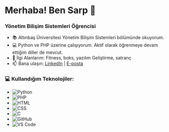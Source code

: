 # Merhaba! Ben Sarp 👋
### Yönetim Bilişim Sistemleri Öğrencisi

- 📚 Altınbaş Üniversitesi Yönetim Bilişim Sistemleri bölümünde okuyorum.
- 💻 Python ve PHP üzerine çalışıyorum. Aktif olarak öğrenmeye devam ettiğim diller de mevcut.
- 🎯 İlgi Alanlarım: Fitness, boks, yazılım Geliştirme, satranç
- 📫 Bana ulaşın: [LinkedIn](https://www.linkedin.com/in/sarp-torun/) | [E-posta](mailto:s.altnoq@gmail.com)

### 💻 Kullandığım Teknolojiler:
- ![Python](https://img.shields.io/badge/-Python-3776AB?logo=python&logoColor=white&style=for-the-badge)
- ![PHP](https://img.shields.io/badge/-PHP-777BB4?logo=php&logoColor=white&style=for-the-badge)
- ![HTML](https://img.shields.io/badge/-HTML-E34F26?logo=html5&logoColor=white&style=for-the-badge)
- ![CSS](https://img.shields.io/badge/-CSS-1572B6?logo=css3&logoColor=white&style=for-the-badge)
- ![C](https://img.shields.io/badge/-C-A8B9CC?logo=c&logoColor=white&style=for-the-badge)
- ![GitHub](https://img.shields.io/badge/-GitHub-181717?logo=github&logoColor=white&style=for-the-badge)
- ![VS Code](https://img.shields.io/badge/-VS%20Code-007ACC?logo=visual-studio-code&logoColor=white&style=for-the-badge)
